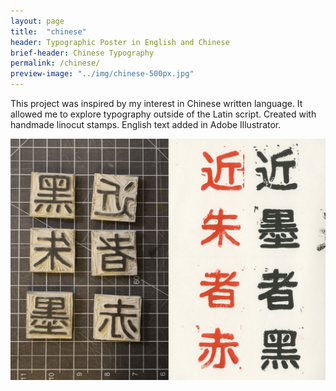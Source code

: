 ```yaml
---
layout: page
title:  "chinese"
header: Typographic Poster in English and Chinese
brief-header: Chinese Typography
permalink: /chinese/
preview-image: "../img/chinese-500px.jpg"
---
```


This project was inspired by my interest in Chinese written language. It allowed me to explore typography outside of the Latin script. Created with handmade linocut stamps. English text added in Adobe Illustrator.

![Chinese Typography Stamps](../img/chinese-process-1280px.jpg)
